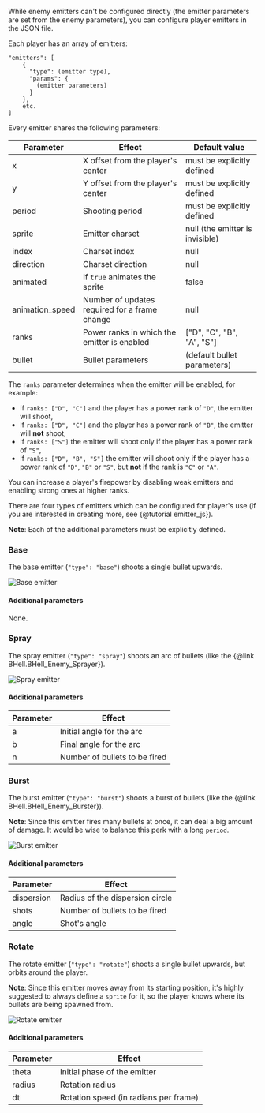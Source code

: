 While enemy emitters can't be configured directly (the emitter parameters are set from the enemy parameters), you can configure player emitters in the JSON file.

Each player has an array of emitters:

    "emitters": [
        {
          "type": (emitter type),
          "params": {
            (emitter parameters)
          }
        },
        etc.
    ]
    
Every emitter shares the following parameters:

| Parameter | Effect | Default value |
|-----------|--------|---------------|
| x | X offset from the player's center | must be explicitly defined |
| y | Y offset from the player's center | must be explicitly defined |
| period | Shooting period | must be explicitly defined |
| sprite | Emitter charset | null (the emitter is invisible) |
| index | Charset index | null |
| direction | Charset direction | null |
| animated | If `true` animates the sprite | false |
| animation_speed | Number of updates required for a frame change | null |  
| ranks | Power ranks in which the emitter is enabled | ["D", "C", "B", "A", "S"] |
| bullet | Bullet parameters | (default bullet parameters) |

The `ranks` parameter determines when the emitter will be enabled, for example:
- If `ranks: ["D", "C"]` and the player has a power rank of `"D"`, the emitter will shoot,
- If `ranks: ["D", "C"]` and the player has a power rank of `"B"`, the emitter will **not** shoot,
- If `ranks: ["S"]` the emitter will shoot only if the player has a power rank of `"S"`,
- If `ranks: ["D", "B", "S"]` the emitter will shoot only if the player has a power rank of `"D"`, `"B"` or `"S"`, but **not** if the rank is `"C"` or `"A"`.

You can increase a player's firepower by disabling weak emitters and enabling strong ones at higher ranks.

There are four types of emitters which can be configured for player's use (if you are interested in creating more, see {@tutorial emitter_js}).

**Note**: Each of the additional parameters must be explicitly defined.

### Base

The base emitter (`"type": "base"`) shoots a single bullet upwards.

![Base emitter](emitter_base.gif)

#### Additional parameters

None.

### Spray

The spray emitter (`"type": "spray"`) shoots an arc of bullets (like the {@link BHell.BHell_Enemy_Sprayer}).

![Spray emitter](emitter_spray.gif)

#### Additional parameters

| Parameter | Effect |
|-----------|--------|
| a | Initial angle for the arc |
| b | Final angle for the arc |
| n | Number of bullets to be fired |

### Burst

The burst emitter (`"type": "burst"`) shoots a burst of bullets (like the {@link BHell.BHell_Enemy_Burster}).

**Note**: Since this emitter fires many bullets at once, it can deal a big amount of damage. It would be wise to balance this perk with a long `period`. 

![Burst emitter](emitter_burst.gif)

#### Additional parameters

| Parameter | Effect |
|-----------|--------|
| dispersion | Radius of the dispersion circle |
| shots | Number of bullets to be fired |
| angle | Shot's angle |

### Rotate

The rotate emitter (`"type": "rotate"`) shoots a single bullet upwards, but orbits around the player.

**Note**: Since this emitter moves away from its starting position, it's highly suggested to always define a `sprite` for it, so the player knows where its bullets are being spawned from.

![Rotate emitter](emitter_rotate.gif)

#### Additional parameters

| Parameter | Effect |
|-----------|--------|
| theta | Initial phase of the emitter |
| radius | Rotation radius |
| dt | Rotation speed (in radians per frame) |
